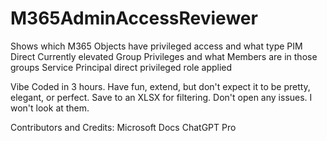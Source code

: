 # M365AdminAccessReviewer
Shows which M365 Objects have privileged access and what type 
PIM
Direct
Currently elevated
Group Privileges and what Members are in those groups
Service Principal direct privileged role applied

Vibe Coded in 3 hours.  Have fun, extend, but don't expect it to be pretty, elegant, or perfect.  Save to an XLSX for filtering.  Don't open any issues.  I won't look at them.

Contributors and Credits:
Microsoft Docs
ChatGPT Pro


